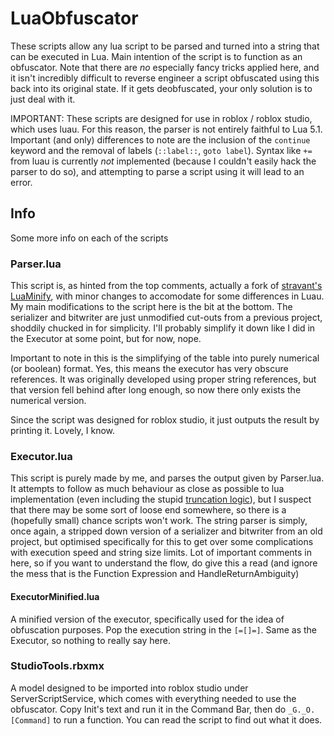 # LuaObfuscator

These scripts allow any lua script to be parsed and turned into a string that can be executed in Lua. Main intention of the script is to function as an obfuscator. Note that there are *no* especially fancy tricks applied here, and it isn't incredibly difficult to reverse engineer a script obfuscated using this back into its original state. If it gets deobfuscated, your only solution is to just deal with it.

IMPORTANT: These scripts are designed for use in roblox / roblox studio, which uses luau. For this reason, the parser is not entirely faithful to Lua 5.1. Important (and only) differences to note are the inclusion of the `continue` keyword and the removal of labels (`::label::`, `goto label`). Syntax like `+=` from luau is currently *not* implemented (because I couldn't easily hack the parser to do so), and attempting to parse a script using it will lead to an error.

## Info

Some more info on each of the scripts

### Parser.lua

This script is, as hinted from the top comments, actually a fork of [stravant's LuaMinify](https://github.com/stravant/LuaMinify/tree/master/RobloxPlugin), with minor changes to accomodate for some differences in Luau. My main modifications to the script here is the bit at the bottom. The serializer and bitwriter are just unmodified cut-outs from a previous project, shoddily chucked in for simplicity. I'll probably simplify it down like I did in the Executor at some point, but for now, nope.

Important to note in this is the simplifying of the table into purely numerical (or boolean) format. Yes, this means the executor has very obscure references. It was originally developed using proper string references, but that version fell behind after long enough, so now there only exists the numerical version.

Since the script was designed for roblox studio, it just outputs the result by printing it. Lovely, I know.

### Executor.lua

This script is purely made by me, and parses the output given by Parser.lua. It attempts to follow as much behaviour as close as possible to lua implementation (even including the stupid [truncation logic](https://www.lua.org/manual/5.1/manual.html#2.5)), but I suspect that there may be some sort of loose end somewhere, so there is a (hopefully small) chance scripts won't work. The string parser is simply, once again, a stripped down version of a serializer and bitwriter from an old project, but optimised specifically for this to get over some complications with execution speed and string size limits. Lot of important comments in here, so if you want to understand the flow, do give this a read (and ignore the mess that is the Function Expression and HandleReturnAmbiguity)

#### ExecutorMinified.lua

A minified version of the executor, specifically used for the idea of obfuscation purposes. Pop the execution string in the `[=[]=]`. Same as the Executor, so nothing to really say here.

### StudioTools.rbxmx

A model designed to be imported into roblox studio under ServerScriptService, which comes with everything needed to use the obfuscator. Copy Init's text and run it in the Command Bar, then do `_G._O.[Command]` to run a function. You can read the script to find out what it does.